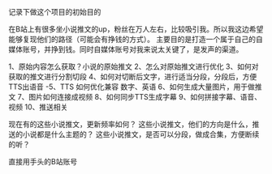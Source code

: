 记录下做这个项目的初始目的

在B站上有很多坐小说推文的up，粉丝在万人左右，比较吸引我。所以我这边希望能够复现他们的路径（可能会有挣钱的方式）。
主要目的是打造一个属于自己的自媒体账号，并挣到钱。同时自媒体账号对我来说太关键了，是发声的渠道。

1、原始内容怎么获取？小说的原始推文
2、怎么对原始推文进行优化
3、如何对获取的推文进行分割切段
4、如何对切断后文字，进行适当分段，分段后，方便TTS出语音
-5、TTS 如何优化兼容 数字、英语
6、如何生成大量图片，用于做推文
7、图片如何连接成视频
8、如何同步TTS生成字幕
9、如何拼接字幕、语音、视频
10、推送相关

现在有的这些小说推文，更新频率如何？
这些小说推文，他们的方向是什么，推送的小说都是什么主题的？
这些小说推文，是否可以分段，做成合集，方便断续的听？

直接用手头的B站账号
